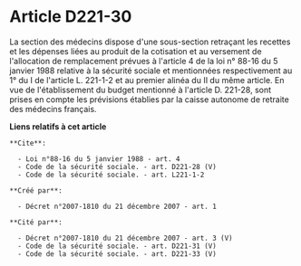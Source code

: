 # Article D221-30

La section des médecins dispose d'une sous-section retraçant les recettes et les dépenses liées au produit de la cotisation
et au versement de l'allocation de remplacement prévues à l'article 4 de la loi n° 88-16 du 5 janvier 1988 relative à la
sécurité sociale et mentionnées respectivement au 1° du I de l'article L. 221-1-2 et au premier alinéa du II du même article.
En vue de l'établissement du budget mentionné à l'article D. 221-28, sont prises en compte les prévisions établies par la
caisse autonome de retraite des médecins français.

**Liens relatifs à cet article**

	**Cite**:

	  - Loi n°88-16 du 5 janvier 1988 - art. 4
	  - Code de la sécurité sociale. - art. D221-28 (V)
	  - Code de la sécurité sociale. - art. L221-1-2

	**Créé par**:

	  - Décret n°2007-1810 du 21 décembre 2007 - art. 1

	**Cité par**:

	  - Décret n°2007-1810 du 21 décembre 2007 - art. 3 (V)
	  - Code de la sécurité sociale. - art. D221-31 (V)
	  - Code de la sécurité sociale. - art. D221-33 (V)
